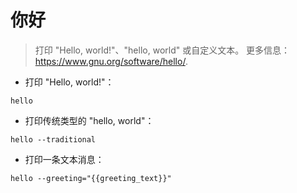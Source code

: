 # 你好

> 打印 "Hello, world!"、"hello, world" 或自定义文本。
> 更多信息：<https://www.gnu.org/software/hello/>.

- 打印 "Hello, world!"：

`hello`

- 打印传统类型的 "hello, world"：

`hello --traditional`

- 打印一条文本消息：

`hello --greeting="{{greeting_text}}"`
